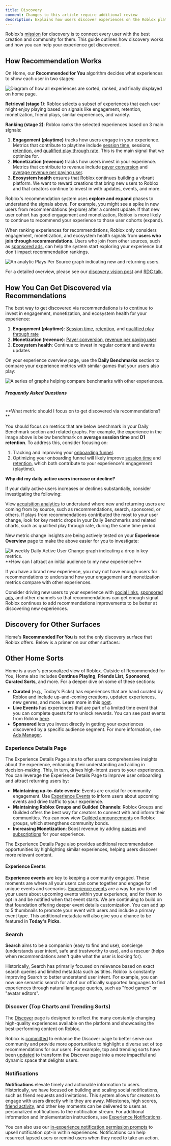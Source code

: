 ```yaml
---
title: Discovery
comment: Changes to this article require additional review
description: Explains how users discover experiences on the Roblox platform.
---
```


Roblox's [mission](https://devforum.roblox.com/t/discovery-on-roblox-past-present-and-future-vision/2859111) for discovery is to connect every user with the best creation and community for them. This guide outlines how discovery works and how you can help your experience get discovered.

## How Recommendation Works

On Home, our **Recommended for You** algorithm decides what experiences to show each user in two stages:

<img src="/assets/analytics/discovery/Retrieval-And-Ranking-Diagram.png" alt="Diagram of how all experiences are sorted, ranked, and finally displayed on home page." />

**Retrieval (stage 1)**: Roblox selects a subset of experiences that each user might enjoy playing based on signals like engagement, retention, monetization, friend plays, similar experiences, and variety.

**Ranking (stage 2)**: Roblox ranks the selected experiences based on 3 main signals:

1. **Engagement (playtime)** tracks how users engage in your experience. Metrics that contribute to playtime include [session time](./production/analytics/engagement.md#improving-average-session-time), sessions, [retention](./production/analytics/retention.md), and [qualified play through rate](./production/analytics/acquisition.md#improving-acquisition). This is the main signal that we optimize for.
2. **Monetization (revenue)** tracks how users invest in your experience. Metrics that contribute to revenue include [payer conversion](./production/analytics/monetization.md#improving-payer-conversion-rate) and [average revenue per paying user](./production/analytics/monetization.md#improving-average-revenue-per-paying-user-arppu).
3. **Ecosystem health** ensures that Roblox continues building a vibrant platform. We want to reward creations that bring new users to Roblox and that creators continue to invest in with updates, events, and more.

Roblox's recommendation system uses **explore and expand** phases to understand the signals above. For example, you might see a spike in new users from recommendations (explore) after a content update. If that new user cohort has good engagement and monetization, Roblox is more likely to continue to recommend your experience to those user cohorts (expand).

When ranking experiences for recommendations, Roblox only considers engagement, monetization, and ecosystem health signals from **users who join through recommendations**. Users who join from other sources, such as [sponsored ads](./production/promotion/ads-manager.md#sponsored-experiences), can help the system start exploring your experience but don't impact recommendation rankings.

<img src="/assets/analytics/discovery/Explore-And-Expand-Graph.png" alt="An analytic Plays Per Source graph indicating new and returning users." />

For a detailed overview, please see our [discovery vision post](https://devforum.roblox.com/t/discovery-on-roblox-past-present-and-future-vision/2859111) and [RDC talk](https://www.youtube-nocookie.com/embed/V1uFFUUCLpo).

## How You Can Get Discovered via Recommendations

The best way to get discovered via recommendations is to continue to invest in engagement, monetization, and ecosystem health for your experience:

1. **Engagement (playtime)**: [Session time](./production/analytics/engagement.md#improving-average-session-time), [retention](./production/analytics/retention.md), and [qualified play through rate](./production/analytics/acquisition.md#improving-acquisition)
2. **Monetization (revenue)**: [Payer conversion](./production/analytics/monetization.md#improving-payer-conversion-rate), [revenue per paying user](./production/analytics/monetization.md#improving-average-revenue-per-paying-user-arppu)
3. **Ecosystem health**: Continue to invest in regular content and events updates

On your experience overview page, use the **Daily Benchmarks** section to compare your experience metrics with similar games that your users also play:

<img src="/assets/analytics/discovery/Daily-Benchmark-Graphs.png" alt="A series of graphs helping compare benchmarks with other experiences." />
<br />
<h5>Frequently Asked Questions</h5>
<br />
**What metric should I focus on to get discovered via recommendations?**

You should focus on metrics that are below benchmark in your Daily Benchmark section and related graphs. For example, the experience in the image above is below benchmark on **average session time** and **D1 retention**. To address this, consider focusing on:

1. Tracking and improving your [onboarding funnel](./production/analytics/funnel-events.md).
2. Optimizing your onboarding funnel will likely improve [session time](./production/analytics/engagement.md#improving-average-session-time) and [retention](./production/analytics/retention.md), which both contribute to your experience's engagement (playtime).

**Why did my daily active users increase or decline?**

If your daily active users increases or declines substantially, consider investigating the following:

View [acquisition analytics](./production/analytics/acquisition.md) to understand where new and returning users are coming from by source, such as recommendations, search, sponsored, or others.
If plays from recommendations contributed the most to your user change, look for key metric drops in your Daily Benchmarks and related charts, such as qualified play through rate, during the same time period.

New metric change insights are being actively tested on your **Experience Overview** page to make the above easier for you to investigate:

<img src="/assets/analytics/discovery/Experience-Overview-Graph.png" alt="A weekly Daily Active User Change graph indicating a drop in key metrics." />
<br />
**How can I attract an initial audience to my new experience?**

If you have a brand new experience, you may not have enough users for recommendations to understand how your engagement and monetization metrics compare with other experiences.

Consider driving new users to your experience with [social links](/production/promotion/audience-engagement.md#linking-to-social-media), [sponsored ads](./production/promotion/ads-manager.md#sponsored-experiences), and other channels so that recommendations can get enough signal. Roblox continues to add recommendations improvements to be better at discovering new experiences.

## Discovery for Other Surfaces

Home's **Recommended For You** is not the only discovery surface that Roblox offers. Below is a primer on our other surfaces:

## Other Home Sorts

Home is a user's personalized view of Roblox. Outside of Recommended for You, Home also includes **Continue Playing**, **Friends List**, **Sponsored**, **Curated Sorts**, and more. For a deeper dive on some of these sections:

- **Curated** (e.g., Today's Picks) has experiences that are hand curated by Roblox and include up-and-coming creations, updated experiences, new genres, and more. Learn more in this [post](https://devforum.roblox.com/t/introducing-today%E2%80%99s-picks-a-new-curated-sort-on-home-pilot/2910867).
- **Live Events** has experiences that are part of a limited time event that you can complete quests for to unlock rewards. You can see past events from Roblox [here](https://www.roblox.com/groups/4111519/Roblox-Presents#!/about).
- **Sponsored** lets you invest directly in getting your experiences discovered by a specific audience segment. For more information, see [Ads Manager](./production/promotion/ads-manager.md#sponsored-experiences).

### Experience Details Page

The Experience Details Page aims to offer users comprehensive insights about the experience, enhancing their understanding and aiding in decision-making. This, in turn, drives high-intent users to your experiences. You can leverage the Experience Details Page to improve user onboarding and attract returning users by:

- **Maintaining up-to-date events**: Events are crucial for community engagement. Use [Experience Events](#experience-events) to inform users about upcoming events and drive traffic to your experience.
- **Maintaining Roblox Groups and Guilded Channels**: Roblox Groups and Guilded offers the best way for creators to connect with and inform their communities. You can now view [Guilded announcements](https://devforum.roblox.com/t/introducing-announcements-for-roblox-groups/2907426) on Roblox groups, which strengthens community bonds.
- **Increasing Monetization**: Boost revenue by adding [passes](./production/monetization/game-passes.md) and [subscriptions](./production/monetization/subscriptions.md) for your experience.

The Experience Details Page also provides additional recommendation opportunities by highlighting similar experiences, helping users discover more relevant content.

#### Experience Events

**Experience events** are key to keeping a community engaged. These moments are where all your users can come together and engage for unique events and scenarios. [Experience events](./production/promotion/events-platform.md) are a way for you to tell your users about upcoming events within your experience, and for them to opt in and be notified when that event starts. We are continuing to build on that foundation offering deeper event details customization. You can add up to 5 thumbnails to promote your event with users and include a primary event type. This additional metadata will also give you a chance to be featured in **Today's Picks**.

### Search

**Search** aims to be a companion (easy to find and use), concierge (understands user intent, safe and trustworthy to use), and a rescuer (helps when recommendations aren't quite what the user is looking for).

Historically, Search has primarily focused on relevance based on exact search queries and limited metadata such as titles. Roblox is constantly improving Search to better understand user intent. For example, you can now use semantic search for all of our officially supported languages to find experiences through natural language queries, such as "food games" or "avatar editors".

### Discover (Top Charts and Trending Sorts)

The [Discover](https://www.roblox.com/discover#/) page is designed to reflect the many constantly changing high-quality experiences available on the platform and showcasing the best-performing content on Roblox.

Roblox is [committed](https://devforum.roblox.com/t/discovery-on-roblox-past-present-and-future-vision/2859111) to enhance the Discover page to better serve our community and provide more opportunities to highlight a diverse set of top recommendations for our users. For example, top and trending sorts have been [updated](https://devforum.roblox.com/t/testing-an-enhanced-discover-page-top-charts-and-new-sorts/2954676) to transform the Discover page into a more impactful and dynamic space that delights users.

### Notifications

**Notifications** elevate timely and actionable information to users. Historically, we have focused on building and scaling social notifications, such as friend requests and invitations. This system allows for creators to engage with users directly while they are away. Milestones, high scores, [friend activity](https://devforum.roblox.com/t/user-mentions-in-experience-notifications/2980675), and other key moments can be delivered to users as personalized notifications to the notification stream. For additional information and implementation instructions, see [Experience Notifications](./cloud/open-cloud/experience-notifications.md).

You can also use our [in-experience notification permission prompts](https://devforum.roblox.com/t/introducing-in-experience-notification-permission-prompts/2909125) to upsell notification opt-in within experiences. Notifications can help resurrect lapsed users or remind users when they need to take an action.

